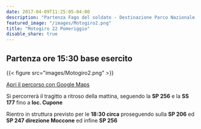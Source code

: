 ```yaml
---
date: 2017-04-09T11:25:05-04:00
description: "Partenza Fago del soldato - Destinazione Parco Nazionale della Sila Loc. Cupone centro visite"
featured_image: "/images/Motogiro2.png"
title: "Motogiro 22 Pomeriggio"
disable_share: true
---
```

## Partenza ore 15:30 base esercito

{{< figure src="images/Motogiro2.png" >}}

[Apri il percorso con Google Maps](https://goo.gl/maps/Pw2L4WBTe9LvMgkc6)

Si percorrerà il tragitto a ritroso della mattina, seguendo la **SP 256** e la **SS 177** fino a **loc. Cupone**

Rientro in struttura previsto per le **18:30 circa** proseguendo sulla **SP 206** ed **SP 247 direzione Moccone** ed infine **SP 256**
